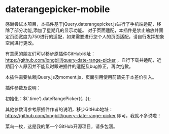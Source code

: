 
# daterangepicker-mobile

感谢尝试本项目，本插件基于jQuery.daterangepicker.js进行了手机端适配，移除了部分功能,添加了星期几的显示功能。
对于页面适配，本插件是禁止缩放并固定页面宽度为750进行的适配，如果需要进行您个人的页面适配，请自行发挥想象空间进行更改。

有意愿的朋友们可以移步原插件GitHub地址：https://github.com/longbill/jquery-date-range-picker  ，自行下载并适配，近期因个人原因并不能及时跟进插件的适配及bug修正，再次抱歉。

本插件需要依赖jQuery.js及moment.js，页面引用使用前请先于本差价引入。

插件参数及说明：

初始化：$('.time').dateRangePicker({...});

其他参数请参考原插件作者的说明，移步GitHub地址：https://github.com/longbill/jquery-date-range-picker  即可，我就不多说啦！

菜鸟一枚，这是我的第一个GitHub开源项目，请多包涵。

